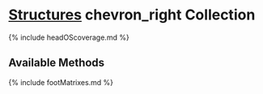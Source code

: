 # [Structures](https://reglue4go.github.io/structures/ 'Structures') <span class="material-symbols-outlined"> chevron_right </span> Collection

{% include headOScoverage.md %}

## Available Methods

{% include footMatrixes.md %}
